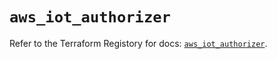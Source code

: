 # `aws_iot_authorizer`

Refer to the Terraform Registory for docs: [`aws_iot_authorizer`](https://registry.terraform.io/providers/hashicorp/aws/4.66.0/docs/resources/iot_authorizer).
